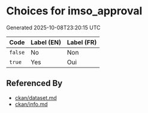 # Choices for imso_approval

Generated 2025-10-08T23:20:15 UTC

| Code | Label (EN) | Label (FR) |
|------|------------|------------|
| `false` | No | Non |
| `true` | Yes | Oui |


## Referenced By

- [ckan/dataset.md](../ckan/dataset.md)
- [ckan/info.md](../ckan/info.md)
